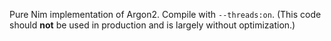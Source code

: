 Pure Nim implementation of Argon2. Compile with ```--threads:on```. (This code should **not** be used in production and is largely without optimization.)
